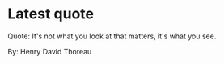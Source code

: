 # Latest quote 

Quote: It's not what you look at that matters, it's what you see. 

By: Henry David Thoreau